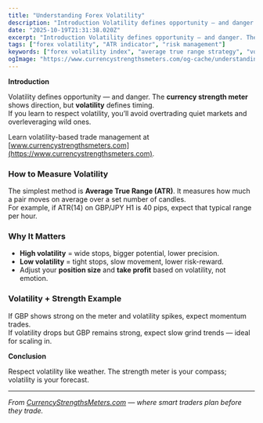 ```yaml
---
title: "Understanding Forex Volatility"
description: "Introduction Volatility defines opportunity — and danger..."
date: "2025-10-19T21:31:38.020Z"
excerpt: "Introduction Volatility defines opportunity — and danger. The currency strength meter shows direction, but volatility defines timing. If you learn to respect volatility, you’ll avoid overtrading quiet markets and overleveraging wild ones. Learn volatility-based trade management at [www.currencystrengthsmeters.com](https://www.currencystrengthsmeters.com). How to Measure Volatility The simplest method is Average True Range (ATR)...."
tags: ["forex volatility", "ATR indicator", "risk management"]
keywords: ["forex volatility index", "average true range strategy", "volatility and strength meter", "manage risk volatility", "session volatility forex"]
ogImage: "https://www.currencystrengthsmeters.com/og-cache/understanding-forex-volatility.jpg"
---
```

**Introduction**

Volatility defines opportunity — and danger. The **currency strength meter** shows direction, but **volatility** defines timing.  
If you learn to respect volatility, you’ll avoid overtrading quiet markets and overleveraging wild ones.

Learn volatility-based trade management at [www.currencystrengthsmeters.com](https://www.currencystrengthsmeters.com).

### How to Measure Volatility

The simplest method is **Average True Range (ATR)**. It measures how much a pair moves on average over a set number of candles.  
For example, if ATR(14) on GBP/JPY H1 is 40 pips, expect that typical range per hour.

### Why It Matters

- **High volatility** = wide stops, bigger potential, lower precision.  
- **Low volatility** = tight stops, slow movement, lower risk-reward.  
- Adjust your **position size** and **take profit** based on volatility, not emotion.

### Volatility + Strength Example

If GBP shows strong on the meter and volatility spikes, expect momentum trades.  
If volatility drops but GBP remains strong, expect slow grind trends — ideal for scaling in.

**Conclusion**

Respect volatility like weather. The strength meter is your compass; volatility is your forecast.

---

*From [CurrencyStrengthsMeters.com](https://www.currencystrengthsmeters.com) — where smart traders plan before they trade.*
